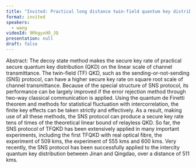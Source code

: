 ```yaml
---
title: "Invited: Practical long distance twin-field quantum key distribution through sending-or-not-sending (Chair: Norbert Lütkenhaus)"
format: invited
speakers:
  - wang
videoId: 9RkgyxHO_JQ
presentation: null
draft: false
---
```

Abstract: The decoy state method makes the secure key rate of practical secure quantum key distribution (QKD) on the linear scale of channel transmittance. The twin-field (TF) QKD, such as the sending-or-not-sending (SNS) protocol, can have a higher secure key rate on square root scale of channel transmittance. Because of the special structure of SNS protocol, its performance can be largely improved if the error rejection method through two-way classical communication is applied. Using the quantum de Finetti theorem and methods for statistical fluctuation with intercorrelation, the finite key effects can be taken strictly and effectively. As a result, making use of all these methods, the SNS protocol can produce a secure key rate tens of times of the theoretical linear bound of relayless QKD. So far, the SNS protocol of TFQKD has been extensively applied in many important experiments, including the first TFQKD with real optical fibre, the experiment of 509 kms, the experiment of 555 kms and 600 kms. Very recently, the SNS protocol has been successfully applied to the intercity quantum key distribution between Jinan and Qingdao, over a distance of 511 kms.

<!-- fields to use above: -->
<!-- videoId: "Vfl9pPh6ipI" -->
<!-- presentation: "/slides/invited-MargaridaPereira.pdf" -->
